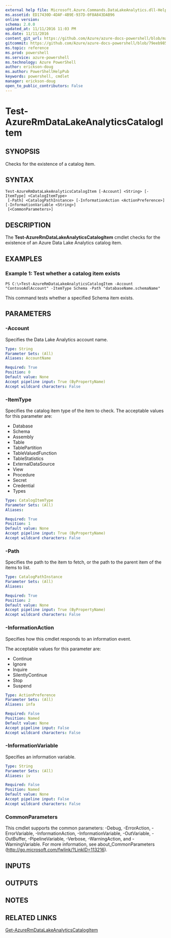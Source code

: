 ```yaml
---
external help file: Microsoft.Azure.Commands.DataLakeAnalytics.dll-Help.xml
ms.assetid: ED17430D-4DAF-4B9E-937D-0F8A843DAB96
online version: 
schema: 2.0.0
updated_at: 11/11/2016 11:03 PM
ms.date: 11/11/2016
content_git_url: https://github.com/Azure/azure-docs-powershell/blob/master/azureps-cmdlets-docs/ResourceManager/AzureRM.DataLakeAnalytics/v2.3.0/Test-AzureRmDataLakeAnalyticsCatalogItem.md
gitcommit: https://github.com/Azure/azure-docs-powershell/blob/79eeb985ea480979357fb4695832a0c3d29a48bf/azureps-cmdlets-docs/ResourceManager/AzureRM.DataLakeAnalytics/v2.3.0/Test-AzureRmDataLakeAnalyticsCatalogItem.md
ms.topic: reference
ms.prod: powershell
ms.service: azure-powershell
ms.technology: Azure PowerShell
author: erickson-doug
ms.author: PowerShellHelpPub
keywords: powershell, cmdlet
manager: erickson-doug
open_to_public_contributors: False
---
```


# Test-AzureRmDataLakeAnalyticsCatalogItem

## SYNOPSIS
Checks for the existence of a catalog item.

## SYNTAX

```
Test-AzureRmDataLakeAnalyticsCatalogItem [-Account] <String> [-ItemType] <CatalogItemType>
 [-Path] <CatalogPathInstance> [-InformationAction <ActionPreference>] [-InformationVariable <String>]
 [<CommonParameters>]
```

## DESCRIPTION
The **Test-AzureRmDataLakeAnalyticsCatalogItem** cmdlet checks for the existence of an Azure Data Lake Analytics catalog item.

## EXAMPLES

### Example 1: Test whether a catalog item exists
```
PS C:\>Test-AzureRmDataLakeAnalyticsCatalogItem -Account "ContosoAdlAccount" -ItemType Schema -Path "databaseName.schemaName"
```

This command tests whether a specified Schema item exists.

## PARAMETERS

### -Account
Specifies the Data Lake Analytics account name.

```yaml
Type: String
Parameter Sets: (All)
Aliases: AccountName

Required: True
Position: 0
Default value: None
Accept pipeline input: True (ByPropertyName)
Accept wildcard characters: False
```

### -ItemType
Specifies the catalog item type of the item to check.
The acceptable values for this parameter are:

- Database
- Schema
- Assembly
- Table
- TablePartition
- TableValuedFunction
- TableStatistics
- ExternalDataSource
- View
- Procedure
- Secret
- Credential
- Types

```yaml
Type: CatalogItemType
Parameter Sets: (All)
Aliases: 

Required: True
Position: 1
Default value: None
Accept pipeline input: True (ByPropertyName)
Accept wildcard characters: False
```

### -Path
Specifies the path to the item to fetch, or the path to the parent item of the items to list.

```yaml
Type: CatalogPathInstance
Parameter Sets: (All)
Aliases: 

Required: True
Position: 2
Default value: None
Accept pipeline input: True (ByPropertyName)
Accept wildcard characters: False
```

### -InformationAction
Specifies how this cmdlet responds to an information event.

The acceptable values for this parameter are:

- Continue
- Ignore
- Inquire
- SilentlyContinue
- Stop
- Suspend

```yaml
Type: ActionPreference
Parameter Sets: (All)
Aliases: infa

Required: False
Position: Named
Default value: None
Accept pipeline input: False
Accept wildcard characters: False
```

### -InformationVariable
Specifies an information variable.

```yaml
Type: String
Parameter Sets: (All)
Aliases: iv

Required: False
Position: Named
Default value: None
Accept pipeline input: False
Accept wildcard characters: False
```

### CommonParameters
This cmdlet supports the common parameters: -Debug, -ErrorAction, -ErrorVariable, -InformationAction, -InformationVariable, -OutVariable, -OutBuffer, -PipelineVariable, -Verbose, -WarningAction, and -WarningVariable. For more information, see about_CommonParameters (http://go.microsoft.com/fwlink/?LinkID=113216).

## INPUTS

## OUTPUTS

## NOTES

## RELATED LINKS

[Get-AzureRmDataLakeAnalyticsCatalogItem](xref:ResourceManager/AzureRM.DataLakeAnalytics/v2.3.0/Get-AzureRmDataLakeAnalyticsCatalogItem.md)


